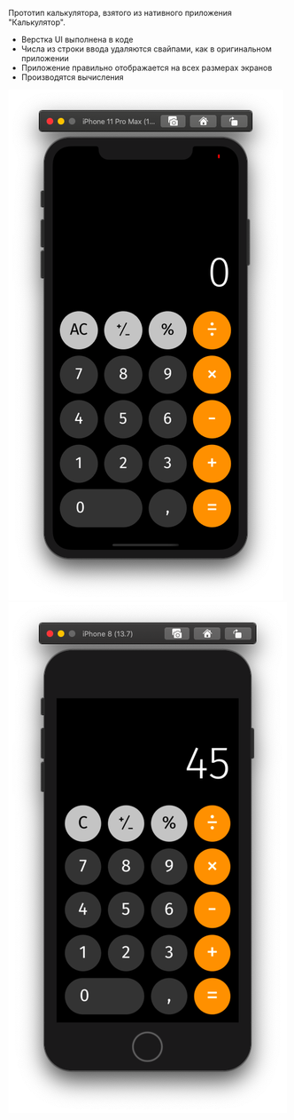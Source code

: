 
Прототип калькулятора, взятого из нативного приложения "Калькулятор".
* Верстка UI выполнена в коде
* Числа из строки ввода удаляются свайпами, как в оригинальном приложении 
* Приложение правильно отображается на всех размерах экранов
* Производятся вычисления

![alt text](/Calculator/Screenshots/Снимок%20экрана%202020-09-09%20в%2015.51.14.png)
![alt text](/Calculator/Screenshots/Снимок%20экрана%202020-09-10%20в%2017.48.42.png)
